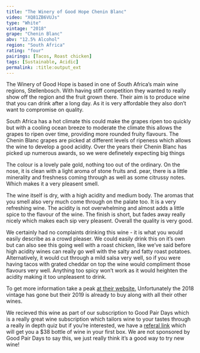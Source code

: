 ```yaml
---
title: "The Winery of Good Hope Chenin Blanc"
video: "XQ81ZB6VUJs"
type: "White"
vintage: "2018"
grape: "Chenin Blanc"
abv: "12.5% Alcohol"
region: "South Africa"
rating: "four"
pairings: [Tacos, Roast chicken]
tags: [Sustainable, Acidic]
permalink: :title:output_ext
---
```


The Winery of Good Hope is based in one of South Africa&rsquo;s main wine regions, Stellenbosch. With having stiff competition they wanted to really show off the region and the fruit grown there. Their aim is to produce wine that you can drink after a long day. As it is very affordable they also don&rsquo;t want to compromise on quality.

South Africa has a hot climate this could make the grapes ripen too quickly but with a cooling ocean breeze to moderate the climate this allows the grapes to ripen over time, providing more rounded fruity flavours. The Chenin Blanc grapes are picked at different levels of ripeness which allows the wine to develop a good acidity. Over the years their Chenin Blanc has picked up numerous awards, so we were definetely expecting big things

The colour is a lovely pale gold, nothing too out of the ordinary. On the nose, it is clean with a light aroma of stone fruits and. pear, there is a little minerality and freshness coming through as well as some citrussy notes. Which makes it a very pleasent smell.

The wine itself is dry, with a high acidity and medium body. The aromas that you smell also very much come through on the palate too. It is a very refreshing wine. The acidity is not overwhelming and almost adds a little spice to the flavour of the wine. The finish is short, but fades away really nicely which makes each sip very pleasent. Overall the quality is very good.

We certainly had no complaints drinking this wine - it is what you would easily describe as a crowd pleaser. We could easily drink this on it&rsquo;s own but can also see this going well with a roast chicken, like we&rsquo;ve said before high acidity wines can really go well with the salty and fatty roast potatoes. Alternatively, it would cut through a mild salsa very well, so if you were having tacos with grated cheddar on top the wine would compliment those flavours very well. Anything too spicy won&rsquo;t work as it would heighten the acidity making it too unpleasent to drink.

To get more information take a peak <a href="https://www.thewineryofgoodhope.com/wines/" title="The Winery of Good Hope">at their website.</a> Unfortunately the 2018 vintage has gone but their 2019 is already to buy along with all their other wines.

We recieved this wine as part of our subscription to Good Pair Days which is a really great wine subscription which tailors wine to your tastes through a really in depth quiz but if you&rsquo;re interested, we have a <a href="https://www.goodpairdays.com/invite/PIE123918">referal link</a> which will get you a $38 bottle of wine in your first box. We are not sponsored by Good Pair Days to say this, we just really think it&rsquo;s a good way to try new wine!